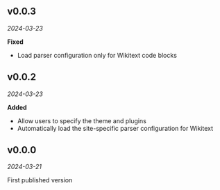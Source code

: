 ## v0.0.3

*2024-03-23*

**Fixed**

- Load parser configuration only for Wikitext code blocks

## v0.0.2

*2024-03-23*

**Added**

- Allow users to specify the theme and plugins
- Automatically load the site-specific parser configuration for Wikitext

## v0.0.0

*2024-03-21*

First published version
